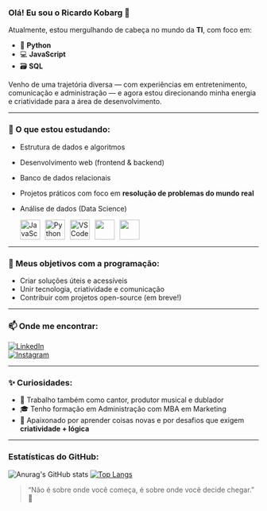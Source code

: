 ### Olá! Eu sou o Ricardo Kobarg 👋

Atualmente, estou mergulhando de cabeça no mundo da **TI**, com foco em:

- 🐍 **Python**
- 💻 **JavaScript**
- 🗃️ **SQL**

Venho de uma trajetória diversa — com experiências em entretenimento, comunicação e administração — e agora estou direcionando minha energia e criatividade para a área de desenvolvimento.

---

### 🚀 O que estou estudando:

- Estrutura de dados e algoritmos
- Desenvolvimento web (frontend & backend)
- Banco de dados relacionais
- Projetos práticos com foco em **resolução de problemas do mundo real**
- Análise de dados (Data Science)

  <div style="display: flex; gap: 10px;">
  <img src="https://cdn.jsdelivr.net/gh/devicons/devicon/icons/javascript/javascript-original.svg" alt="JavaScript" width="40" />
  <img src="https://cdn.jsdelivr.net/gh/devicons/devicon/icons/python/python-original.svg" alt="Python" width="40" />
  <img src="https://cdn.jsdelivr.net/gh/devicons/devicon/icons/vscode/vscode-original.svg" alt="VS Code" width="40" />
  <img src="https://avatars.githubusercontent.com/u/34743864?s=200&v=4" width="40" />
  <img src="https://cdn-icons-png.flaticon.com/512/226/226269.png" width="40" />
</div>

---

### 📌 Meus objetivos com a programação:

- Criar soluções úteis e acessíveis
- Unir tecnologia, criatividade e comunicação
- Contribuir com projetos open-source (em breve!)

---

### 📫 Onde me encontrar:

[![LinkedIn](https://img.shields.io/badge/LinkedIn-0077B5?style=flat&logo=linkedin&logoColor=white)](https://www.linkedin.com/in/ricardo-kobarg)  
[![Instagram](https://img.shields.io/badge/@ricardokobarg-E4405F?style=flat&logo=instagram&logoColor=white)](https://www.instagram.com/ricardokobarg)  

---

### ✨ Curiosidades:

- 🎤 Trabalho também como cantor, produtor musical e dublador
- 🎓 Tenho formação em Administração com MBA em Marketing
- 🎯 Apaixonado por aprender coisas novas e por desafios que exigem **criatividade + lógica**

---

### Estatísticas do GitHub:
![Anurag's GitHub stats](https://github-readme-stats.vercel.app/api?username=kobarg&show_icons=true&theme=dark)
[![Top Langs](https://github-readme-stats.vercel.app/api/top-langs/?username=kobarg&layout=donut-vertical)](https://github.com/kobarg/github-readme-stats)

> “Não é sobre onde você começa, é sobre onde você decide chegar.” 🚀
